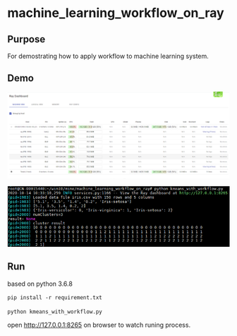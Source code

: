 # machine_learning_workflow_on_ray

## Purpose
For demostrating how to apply workflow to machine learning system.

## Demo

![dashboard](dashboard.png)

![log](log.png)

## Run

based on python 3.6.8

```
pip install -r requirement.txt

python kmeans_with_workflow.py
```

open http://127.0.0.1:8265 on browser to watch runing process.
